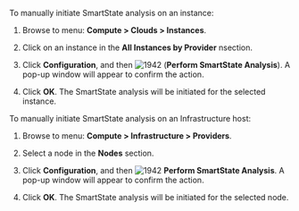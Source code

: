 To manually initiate SmartState analysis on an instance:

1.  Browse to menu: **Compute > Clouds > Instances**.

2.  Click on an instance in the **All Instances by Provider** nsection.

3.  Click **Configuration**, and then
    ![1942](../images/1942.png) (**Perform SmartState Analysis**).
    A pop-up window will appear to confirm the action.

4.  Click **OK**. The SmartState analysis will be initiated for the selected instance.

To manually initiate SmartState analysis on an Infrastructure host:

1.  Browse to menu: **Compute > Infrastructure > Providers**.

2.  Select a node in the **Nodes** section.

3.  Click **Configuration**, and then
    ![1942](../images/1942.png) **Perform SmartState Analysis**.
    A pop-up window will appear to confirm the action.

4.  Click **OK**. The SmartState analysis will be initiated for the selected node.
